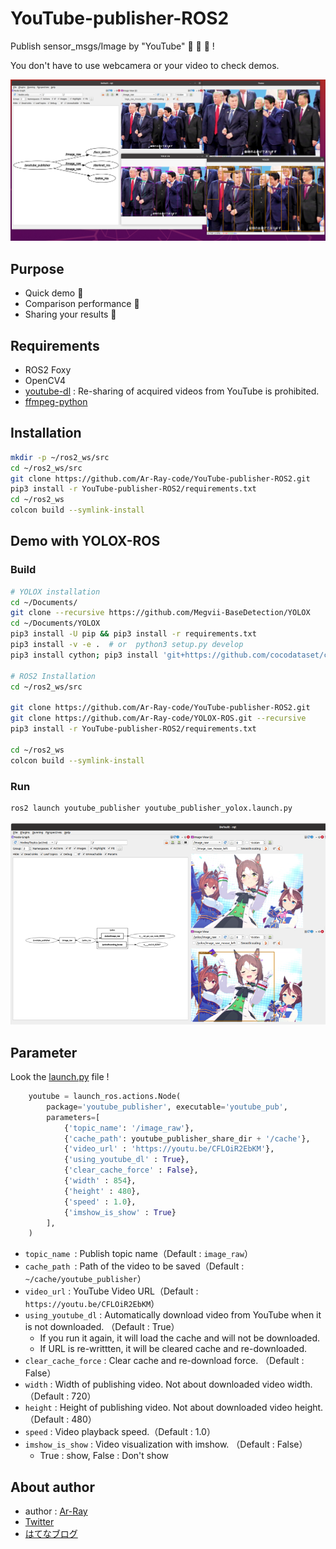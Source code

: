 # YouTube-publisher-ROS2

Publish sensor_msgs/Image by "YouTube" :hugs: :hugs: :hugs: !

You don't have to use webcamera or your video to check demos.

![youtube-pub](images_for_readme/youtube-pub.png)



## Purpose

- Quick demo :rocket:
- Comparison performance :thinking:
- Sharing your results :incoming_envelope:

## Requirements

- ROS2 Foxy
- OpenCV4
- [youtube-dl](https://github.com/ytdl-org/youtube-dl/) : Re-sharing of acquired videos from YouTube is prohibited.
- [ffmpeg-python](https://github.com/kkroening/ffmpeg-python)



## Installation

```bash
mkdir -p ~/ros2_ws/src
cd ~/ros2_ws/src
git clone https://github.com/Ar-Ray-code/YouTube-publisher-ROS2.git
pip3 install -r YouTube-publisher-ROS2/requirements.txt
cd ~/ros2_ws
colcon build --symlink-install
```



## Demo with YOLOX-ROS

### Build

```bash
# YOLOX installation
cd ~/Documents/
git clone --recursive https://github.com/Megvii-BaseDetection/YOLOX
cd ~/Documents/YOLOX
pip3 install -U pip && pip3 install -r requirements.txt
pip3 install -v -e .  # or  python3 setup.py develop
pip3 install cython; pip3 install 'git+https://github.com/cocodataset/cocoapi.git#subdirectory=PythonAPI'

# ROS2 Installation
cd ~/ros2_ws/src

git clone https://github.com/Ar-Ray-code/YouTube-publisher-ROS2.git
git clone https://github.com/Ar-Ray-code/YOLOX-ROS.git --recursive
pip3 install -r YouTube-publisher-ROS2/requirements.txt

cd ~/ros2_ws
colcon build --symlink-install
```

### Run

```bash
ros2 launch youtube_publisher youtube_publisher_yolox.launch.py
```

![youtube-yolox](images_for_readme/youtube-yolox.png)

## Parameter

Look the [launch.py](https://github.com/Ar-Ray-code/YouTube-publisher-ROS2/blob/main/launch/youtube_pub.launch.py) file !

```python
	youtube = launch_ros.actions.Node(
        package='youtube_publisher', executable='youtube_pub',
        parameters=[
            {'topic_name': '/image_raw'},
            {'cache_path': youtube_publisher_share_dir + '/cache'},
            {'video_url' : 'https://youtu.be/CFLOiR2EbKM'},
            {'using_youtube_dl' : True},
            {'clear_cache_force' : False},
            {'width' : 854},
            {'height' : 480},
            {'speed' : 1.0},
            {'imshow_is_show' : True}
        ],
    )
```

- `topic_name `: Publish topic name（Default : `image_raw`）
- `cache_path `: Path of the video to be saved（Default : `~/cache/youtube_publisher`）
- `video_url` :  YouTube Video URL（Default : `https://youtu.be/CFLOiR2EbKM`）
- `using_youtube_dl` : Automatically download video from YouTube when it is not downloaded. （Default : True）
  - If you run it again, it will load the cache and will not be downloaded.
  - If URL is re-writtten, it will be cleared cache and re-downloaded.
- `clear_cache_force` : Clear cache and re-download force. （Default : False）
- `width` : Width of publishing video. Not about downloaded video width.（Default : 720）
- `height` : Height of publishing video. Not about downloaded video height.（Default : 480）
- `speed` : Video playback speed.（Default : 1.0）
- `imshow_is_show` : Video visualization with imshow. （Default : False）
  - True : show, False : Don't show



## About author

- author : [Ar-Ray](https://github.com/Ar-Ray-code)
- [Twitter](https://twitter.com/Ray255Ar)
- [はてなブログ](https://ar-ray.hatenablog.com/)